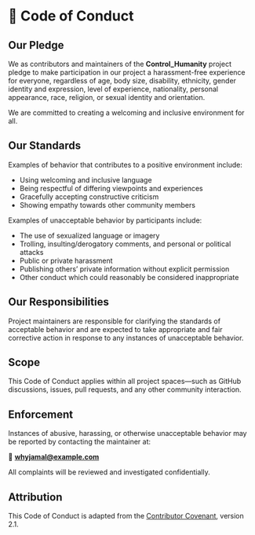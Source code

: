 # 📜 Code of Conduct

## Our Pledge

We as contributors and maintainers of the **Control_Humanity** project pledge to make participation in our project a harassment-free experience for everyone, regardless of age, body size, disability, ethnicity, gender identity and expression, level of experience, nationality, personal appearance, race, religion, or sexual identity and orientation.

We are committed to creating a welcoming and inclusive environment for all.

## Our Standards

Examples of behavior that contributes to a positive environment include:

- Using welcoming and inclusive language  
- Being respectful of differing viewpoints and experiences  
- Gracefully accepting constructive criticism  
- Showing empathy towards other community members  

Examples of unacceptable behavior by participants include:

- The use of sexualized language or imagery  
- Trolling, insulting/derogatory comments, and personal or political attacks  
- Public or private harassment  
- Publishing others’ private information without explicit permission  
- Other conduct which could reasonably be considered inappropriate  

## Our Responsibilities

Project maintainers are responsible for clarifying the standards of acceptable behavior and are expected to take appropriate and fair corrective action in response to any instances of unacceptable behavior.

## Scope

This Code of Conduct applies within all project spaces—such as GitHub discussions, issues, pull requests, and any other community interaction.

## Enforcement

Instances of abusive, harassing, or otherwise unacceptable behavior may be reported by contacting the maintainer at:

📧 **whyjamal@example.com**

All complaints will be reviewed and investigated confidentially.

## Attribution

This Code of Conduct is adapted from the [Contributor Covenant](https://www.contributor-covenant.org), version 2.1.
